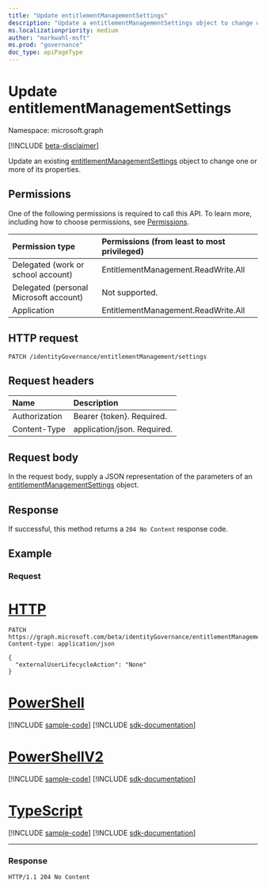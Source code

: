 ```yaml
---
title: "Update entitlementManagementSettings"
description: "Update a entitlementManagementSettings object to change one or more of its properties."
ms.localizationpriority: medium
author: "markwahl-msft"
ms.prod: "governance"
doc_type: apiPageType
---
```


# Update entitlementManagementSettings

Namespace: microsoft.graph

[!INCLUDE [beta-disclaimer](../../includes/beta-disclaimer.md)]

Update an existing [entitlementManagementSettings](../resources/entitlementmanagementsettings.md) object to change one or more of its properties.


## Permissions
One of the following permissions is required to call this API. To learn more, including how to choose permissions, see [Permissions](/graph/permissions-reference).

|Permission type                        | Permissions (from least to most privileged)              |
|:--------------------------------------|:---------------------------------------------------------|
|Delegated (work or school account)     | EntitlementManagement.ReadWrite.All |
|Delegated (personal Microsoft account) | Not supported. |
|Application                            | EntitlementManagement.ReadWrite.All |

## HTTP request
<!-- { "blockType": "ignored" } -->
```http
PATCH /identityGovernance/entitlementManagement/settings
```
## Request headers
| Name         | Description |
|:-------------|:------------|
| Authorization | Bearer \{token\}. Required. |
| Content-Type  | application/json. Required. |

## Request body
In the request body, supply a JSON representation of the parameters of an [entitlementManagementSettings](../resources/entitlementmanagementsettings.md) object.

## Response
If successful, this method returns a `204 No Content` response code.

## Example

### Request


# [HTTP](#tab/http)
<!-- {
  "blockType": "request",
  "name": "update_entitlementManagementSettings"
}-->
```http
PATCH https://graph.microsoft.com/beta/identityGovernance/entitlementManagement/settings
Content-type: application/json

{
  "externalUserLifecycleAction": "None"
}
```

# [PowerShell](#tab/powershell)
[!INCLUDE [sample-code](../includes/snippets/powershell/update-entitlementmanagementsettings-powershell-snippets.md)]
[!INCLUDE [sdk-documentation](../includes/snippets/snippets-sdk-documentation-link.md)]

# [PowerShellV2](#tab/powershellv2)
[!INCLUDE [sample-code](../includes/snippets/powershellv2/update-entitlementmanagementsettings-powershellv2-snippets.md)]
[!INCLUDE [sdk-documentation](../includes/snippets/snippets-sdk-documentation-link.md)]

# [TypeScript](#tab/typescript)
[!INCLUDE [sample-code](../includes/snippets/typescript/update-entitlementmanagementsettings-typescript-snippets.md)]
[!INCLUDE [sdk-documentation](../includes/snippets/snippets-sdk-documentation-link.md)]

---

### Response

<!-- {
  "blockType": "response"
} -->
```http
HTTP/1.1 204 No Content
```

<!--
{
  "type": "#page.annotation",
  "description": "Update entitlementManagementSettings",
  "keywords": "",
  "section": "documentation",
  "tocPath": "",
  "suppressions": [
  ]
}
-->


